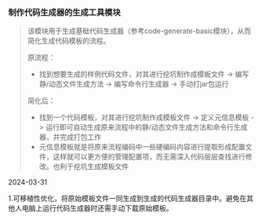 ### 制作代码生成器的生成工具模块

> 该模块用于生成基础代码生成器（参考code-generate-basic模块），从而简化生成代码模板的流程。
>
> 原流程：
>
> * 找到想要生成的样例代码文件，对其进行挖坑制作成模板文件 -> 编写静/动态文件生成方法 -> 编写命令行生成器 -> 手动打jar包运行
>
> 简化后：
>
> * 找到一个代码模板，对其进行挖坑制作成模板文件 -> 定义元信息模板 -> 运行即可自动生成原来流程中的静/动态文件生成方法和命令行生成器，并完成打包工作
> * 元信息模板就是将原来流程编码中一些硬编码内容进行提取形成配置文件，这样就可以更方便的管理配置项，而无需深入代码层层查找进行修改。也利于挖坑生成模板文件

2024-03-31

1.可移植性优化，将原始模板文件一同生成到生成的代码生成器目录中。避免在其他人电脑上运行代码生成器时还需手动下载原始模板。